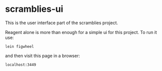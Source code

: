 # scramblies-ui

This is the user interface part of the scramblies project.

Reagent alone is more than enough for a simple ui for this project. To run it use:

```
lein figwheel
```

and then visit this page in a browser:

```
localhost:3449
```

